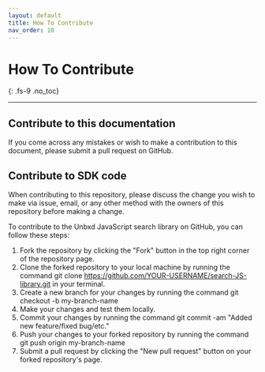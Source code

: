 ```yaml
---
layout: default
title: How To Contribute
nav_order: 10
---
```


# How To Contribute
{: .fs-9 .no_toc}

---

## Contribute to this documentation
If you come across any mistakes or wish to make a contribution to this document, please submit a pull request on GitHub.

## Contribute to SDK code
When contributing to this repository, please discuss the change you wish to make via issue,
email, or any other method with the owners of this repository before making a change. 

To contribute to the Unbxd JavaScript search library on GitHub, you can follow these steps:

1. Fork the repository by clicking the "Fork" button in the top right corner of the repository page.
2. Clone the forked repository to your local machine by running the command git clone https://github.com/YOUR-USERNAME/search-JS-library.git in your terminal.
3. Create a new branch for your changes by running the command git checkout -b my-branch-name
4. Make your changes and test them locally.
5. Commit your changes by running the command git commit -am "Added new feature/fixed bug/etc."
6. Push your changes to your forked repository by running the command git push origin my-branch-name
7. Submit a pull request by clicking the "New pull request" button on your forked repository's page.
